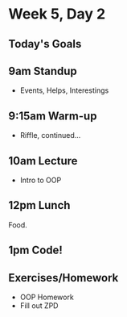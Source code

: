 # Week 5, Day 2

## Today's Goals

## 9am Standup

- Events, Helps, Interestings

## 9:15am Warm-up

- Riffle, continued...

## 10am Lecture

- Intro to OOP

## 12pm Lunch

Food.

## 1pm Code!

## Exercises/Homework

- OOP Homework
- Fill out ZPD
